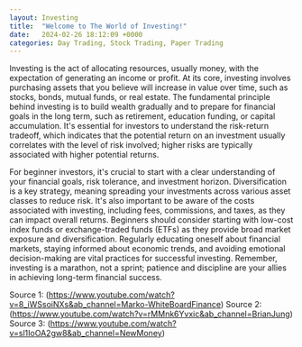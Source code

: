 ```yaml
---
layout: Investing
title:  "Welcome to The World of Investing!"
date:   2024-02-26 18:12:09 +0000
categories: Day Trading, Stock Trading, Paper Trading
---
```

Investing is the act of allocating resources, usually money, with the expectation of generating an income or profit. At its core, investing involves purchasing assets that you believe will increase in value over time, such as stocks, bonds, mutual funds, or real estate. The fundamental principle behind investing is to build wealth gradually and to prepare for financial goals in the long term, such as retirement, education funding, or capital accumulation. It's essential for investors to understand the risk-return tradeoff, which indicates that the potential return on an investment usually correlates with the level of risk involved; higher risks are typically associated with higher potential returns.

For beginner investors, it's crucial to start with a clear understanding of your financial goals, risk tolerance, and investment horizon. Diversification is a key strategy, meaning spreading your investments across various asset classes to reduce risk. It's also important to be aware of the costs associated with investing, including fees, commissions, and taxes, as they can impact overall returns. Beginners should consider starting with low-cost index funds or exchange-traded funds (ETFs) as they provide broad market exposure and diversification. Regularly educating oneself about financial markets, staying informed about economic trends, and avoiding emotional decision-making are vital practices for successful investing. Remember, investing is a marathon, not a sprint; patience and discipline are your allies in achieving long-term financial success.

Source 1: (https://www.youtube.com/watch?v=8_iWSsoiNXs&ab_channel=Marko-WhiteBoardFinance)
Source 2: (https://www.youtube.com/watch?v=rMMnk6Yvxic&ab_channel=BrianJung)
Source 3: (https://www.youtube.com/watch?v=sl1IoOA2gw8&ab_channel=NewMoney)
